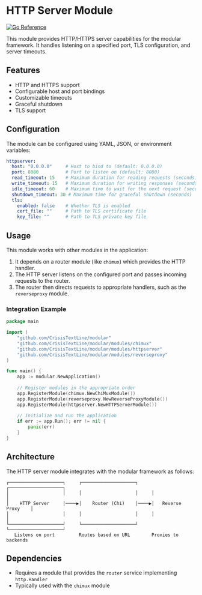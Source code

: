 # HTTP Server Module

[![Go Reference](https://pkg.go.dev/badge/github.com/CrisisTextLine/modular/modules/httpserver.svg)](https://pkg.go.dev/github.com/CrisisTextLine/modular/modules/httpserver)

This module provides HTTP/HTTPS server capabilities for the modular framework. It handles listening on a specified port, TLS configuration, and server timeouts.

## Features

- HTTP and HTTPS support
- Configurable host and port bindings
- Customizable timeouts
- Graceful shutdown
- TLS support

## Configuration

The module can be configured using YAML, JSON, or environment variables:

```yaml
httpserver:
  host: "0.0.0.0"     # Host to bind to (default: 0.0.0.0)
  port: 8080          # Port to listen on (default: 8080)
  read_timeout: 15    # Maximum duration for reading requests (seconds)
  write_timeout: 15   # Maximum duration for writing responses (seconds)
  idle_timeout: 60    # Maximum time to wait for the next request (seconds)
  shutdown_timeout: 30 # Maximum time for graceful shutdown (seconds)
  tls:
    enabled: false    # Whether TLS is enabled
    cert_file: ""     # Path to TLS certificate file
    key_file: ""      # Path to TLS private key file
```

## Usage

This module works with other modules in the application:

1. It depends on a router module (like `chimux`) which provides the HTTP handler.
2. The HTTP server listens on the configured port and passes incoming requests to the router.
3. The router then directs requests to appropriate handlers, such as the `reverseproxy` module.

### Integration Example

```go
package main

import (
	"github.com/CrisisTextLine/modular"
	"github.com/CrisisTextLine/modular/modules/chimux"
	"github.com/CrisisTextLine/modular/modules/httpserver"
	"github.com/CrisisTextLine/modular/modules/reverseproxy"
)

func main() {
	app := modular.NewApplication()
	
	// Register modules in the appropriate order
	app.RegisterModule(chimux.NewChiMuxModule())
	app.RegisterModule(reverseproxy.NewReverseProxyModule())
	app.RegisterModule(httpserver.NewHTTPServerModule())
	
	// Initialize and run the application
	if err := app.Run(); err != nil {
		panic(err)
	}
}
```

## Architecture

The HTTP server module integrates with the modular framework as follows:

```
┌────────────────────┐     ┌────────────────────┐     ┌────────────────────┐
│                    │     │                    │     │                    │
│    HTTP Server     │────▶│    Router (Chi)    │────▶│   Reverse Proxy    │
│                    │     │                    │     │                    │
└────────────────────┘     └────────────────────┘     └────────────────────┘
   Listens on port         Routes based on URL        Proxies to backends
```

## Dependencies

- Requires a module that provides the `router` service implementing `http.Handler`
- Typically used with the `chimux` module
